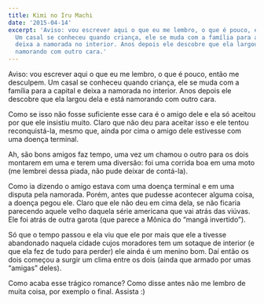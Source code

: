 ```yaml
---
title: Kimi no Iru Machi
date: '2015-04-14'
excerpt: 'Aviso: vou escrever aqui o que eu me lembro, o que é pouco, então me desculpem.
  Um casal se conheceu quando criança, ele se muda com a família para a capital e
  deixa a namorada no interior. Anos depois ele descobre que ela largou dela e está
  namorando com outro cara.'
---
```




Aviso: vou escrever aqui o que eu me lembro, o que é pouco, então me
desculpem. Um casal se conheceu quando criança, ele se muda com a
família para a capital e deixa a namorada no interior. Anos depois ele
descobre que ela largou dela e está namorando com outro cara.

Como se isso não fosse suficiente esse cara é o amigo dele e ela só
aceitou por que ele insistiu muito. Claro que não deu para aceitar isso
e ele tentou reconquistá-la, mesmo que, ainda por cima o amigo dele
estivesse com uma doença terminal.

Ah, são bons amigos faz tempo, uma vez um chamou o outro para os dois
montarem em uma e terem uma diversão: foi uma corrida boa em uma moto
(me lembrei dessa piada, não pude deixar de contá-la).

Como ia dizendo o amigo estava com uma doença terminal e em uma disputa
pela namorada. Porém, antes que pudesse acontecer alguma coisa, a doença
pegou ele. Claro que ele não deu em cima dela, se não ficaria parecendo
aquele velho daquela série americana que vai atrás das viúvas. Ele foi
atrás de outra garota (que parece a Mônica do “mangá invertido”).

Só que o tempo passou e ela viu que ele por mais que ele a tivesse
abandonado naquela cidade cujos moradores tem um sotaque de interior (e
que ela fez de tudo para perder) ele ainda é um menino bom. Daí então os
dois começou a surgir um clima entre os dois (ainda que armado por umas
“amigas” deles).

Como acaba esse trágico romance? Como disse antes não me lembro de muita
coisa, por exemplo o final. Assista :)


